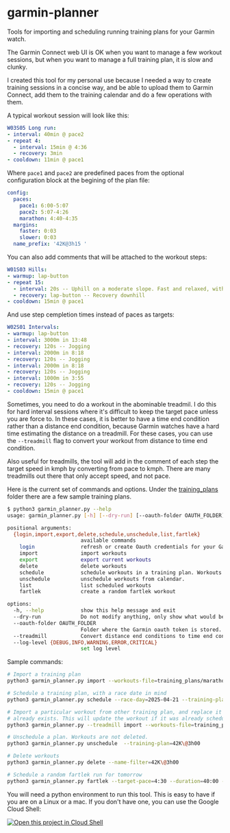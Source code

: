 # garmin-planner
Tools for importing and scheduling running training plans for your Garmin watch.

The Garmin Connect web UI is OK when you want to manage a few workout sessions, 
but when you want to manage a full training plan, it is slow and clunky.

I created this tool for my personal use because I needed a way to create training
sessions in a concise way, and be able to upload them to Garmin Connect, add them
to the training calendar and do a few operations with them.

A typical workout session will look like this:

```yaml
W03S05 Long run:
- interval: 40min @ pace2
- repeat 4:
  - interval: 15min @ 4:36
  - recovery: 3min
- cooldown: 11min @ pace1
```

Where `pace1` and `pace2` are predefined paces from the optional configuration block
at the begining of the plan file:

```yaml
config:
  paces:
    pace1: 6:00-5:07
    pace2: 5:07-4:26
    marathon: 4:40-4:35
  margins:
    faster: 0:03
    slower: 0:03
  name_prefix: '42K@3h15 '
```

You can also add comments that will be attached to the workout steps:

```yaml
W01S03 Hills:
- warmup: lap-button
- repeat 15:
  - interval: 20s -- Uphill on a moderate slope. Fast and relaxed, without sprinting
  - recovery: lap-button -- Recovery downhill
- cooldown: 15min @ pace1
```

And use step cempletion times instead of paces as targets:

```yaml
W02S01 Intervals:
- warmup: lap-button
- interval: 3000m in 13:48
- recovery: 120s -- Jogging
- interval: 2000m in 8:18
- recovery: 120s -- Jogging
- interval: 2000m in 8:18
- recovery: 120s -- Jogging
- interval: 1000m in 3:55
- recovery: 120s -- Jogging
- cooldown: 15min @ pace1
```

Sometimes, you need to do a workout in the abominable treadmil. I do this for hard
interval sessions where it's difficult to keep the target pace unless you are force to.
In these cases, it is better to have a time end condition rather than a distance
end condition, because Garmin watches have a hard time estimating the distance on
a treadmill. For these cases, you can use the `--treadmill` flag to convert your
workout from distance to time end condition.

Also useful for treadmills, the tool will add in the comment of each step the target
speed in kmph by converting from pace to kmph. There are many treadmills out there
that only accept speed, and not pace.

Here is the current set of commands and options. Under the [training_plans](./training_plans)
folder there are a few sample training plans.

```bash
$ python3 garmin_planner.py --help
usage: garmin_planner.py [-h] [--dry-run] [--oauth-folder OAUTH_FOLDER] [--treadmill] [--log-level {DEBUG,INFO,WARNING,ERROR,CRITICAL}] {login,import,export,delete,schedule,unschedule,list,fartlek} ...

positional arguments:
  {login,import,export,delete,schedule,unschedule,list,fartlek}
                        available commands
    login               refresh or create Oauth credentials for your Garmin account
    import              import workouts
    export              export current workouts
    delete              delete workouts
    schedule            schedule workouts in a training plan. Workouts should have previously been added, and be named: [PLAN_ID] W01S01 [DESCRIPTION]
    unschedule          unschedule workouts from calendar.
    list                list scheduled workouts
    fartlek             create a random fartlek workout

options:
  -h, --help            show this help message and exit
  --dry-run             Do not modify anything, only show what would be done.
  --oauth-folder OAUTH_FOLDER
                        Folder where the Garmin oauth token is stored.
  --treadmill           Convert distance end conditions to time end conditions where possible (treadmill mode).
  --log-level {DEBUG,INFO,WARNING,ERROR,CRITICAL}
                        set log level
```

Sample commands:

```bash
# Import a training plan
python3 garmin_planner.py import --workouts-file=training_plans/marathon/10_weeks/paris/42K\@3h00.yaml

# Schedule a training plan, with a race date in mind
python3 garmin_planner.py schedule --race-day=2025-04-21 --training-plan=42K\@3h00

# Import a particular workout from other training plan, and replace it if it
# already exists. This will update the workout if it was already scheduled.
python3 garmin_planner.py --treadmill import --workouts-file=training_plans/quick_import.yaml --name-filter=W08S02 --replace

# Unschedule a plan. Workouts are not deleted.
python3 garmin_planner.py unschedule  --training-plan=42K\@3h00

# Delete workouts
python3 garmin_planner.py delete --name-filter=42K\@3h00

# Schedule a random fartlek run for tomorrow
python3 garmin_planner.py fartlek --target-pace=4:30 --duration=40:00 --schedule=tomorrow
```

You will need a python environment to run this tool. This is easy to have if you
are on a Linux or a mac. If you don't have one, you can use the Google Cloud Shell: 

[![Open this project in Cloud
Shell](http://gstatic.com/cloudssh/images/open-btn.png)](https://console.cloud.google.com/cloudshell/open?git_repo=https://github.com/apsureda/garmin-planner.git&page=editor&tutorial=tutorial.md)